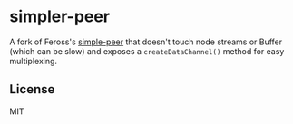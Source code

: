 # simpler-peer
A fork of Feross's [simple-peer](https://github.com/feross/simple-peer) that doesn't touch node streams or Buffer (which can be slow) and exposes a `createDataChannel()` method for easy multiplexing.

## License
MIT
